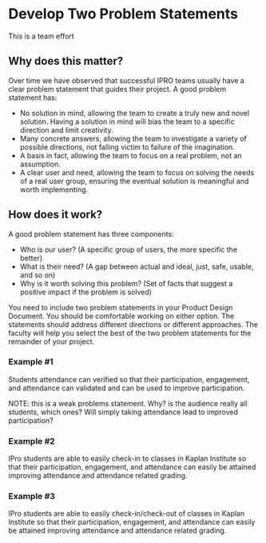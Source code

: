 
# Develop Two Problem Statements #
This is a team effort

## Why does this matter? ##
Over time we have observed that successful IPRO teams usually have a clear problem statement that guides their project. A good problem statement has:

- No solution in mind, allowing the team to create a truly new and novel solution. Having a solution in mind will bias the team to a specific direction and limit creativity.
- Many concrete answers, allowing the team to investigate a variety of possible directions, not falling victim to failure of the imagination.
- A basis in fact, allowing the team to focus on a real problem, not an assumption.
- A clear user and need, allowing the team to focus on solving the needs of a real user group, ensuring the eventual solution is meaningful and worth implementing.

## How does it work? ##
A good problem statement has three components: 
- Who is our user? (A specific group of users, the more specific the better)
- What is their need? (A gap between actual and ideal, just, safe, usable, and so on)
- Why is it worth solving this problem? (Set of facts that suggest a positive impact if the problem is solved)

You need to include two problem statements in your Product Design Document. You should be comfortable working on either option. The statements should address different directions or different approaches. The faculty will help you select the best of the two problem statements for the remainder of your project.

### Example #1 ### 
Students attendance can verified so that their participation, engagement, and attendance can validated and can be used to improve participation.

NOTE: this is a weak problems statement.  Why? is the audience really all students, which ones?  Will simply taking attendance lead to improved participation?


### Example #2 ###
IPro students are able to easily check-in to classes in Kaplan Institute so that their participation, engagement, and attendance can easily be attained improving attendance and attendance related grading.

###  Example #3 ###
IPro students are able to easily check-in/check-out of classes in Kaplan Institute so that their participation, engagement, and attendance can easily be attained improving attendance and attendance related grading.


